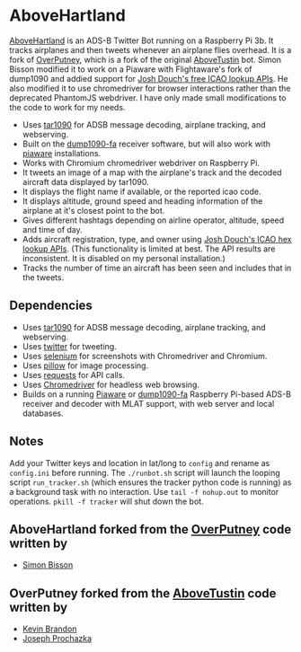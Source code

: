 # AboveHartland

[AboveHartland](https://twitter.com/abovehartland) is an ADS-B Twitter Bot running on a Raspberry Pi 3b.  It tracks airplanes and then tweets whenever an airplane flies overhead. It is a fork of [OverPutney](https://github.com/shbisson/overputney), which is a fork of the original [AboveTustin](https://github.com/kevinabrandon/abovetustin) bot. Simon Bisson modified it to work on a Piaware with Flightaware's fork of dump1090 and addied support for [Josh Douch's free ICAO lookup APIs](https://api.joshdouch.me/). He also modified it to use chromedriver for browser interactions rather than the deprecated PhantomJS webdriver. I have only made small modifications to the code to work for my needs.

 * Uses [tar1090](https://github.com/wiedehopf/tar1090) for ADSB message decoding, airplane tracking, and webserving.
 * Built on the [dump1090-fa](https://github.com/flightaware/dump1090) receiver software, but will also work with [piaware](https://flightaware.com/adsb/piaware/) installations.
 * Works with Chromium chromedriver webdriver on Raspberry Pi.
 * It tweets an image of a map with the airplane's track and the decoded aircraft data displayed by tar1090.
 * It displays the flight name if available, or the reported icao code.
 * It displays altitude, ground speed and heading information of the airplane at it's closest point to the bot.
 * Gives different hashtags depending on airline operator, altitude, speed and time of day.
 * Adds aircraft registration, type, and owner using [Josh Douch's ICAO hex lookup APIs](https://api.joshdouch.me/). (This functionality is limited at best. The API results are inconsistent. It is disabled on my personal installation.)
 * Tracks the number of time an aircraft has been seen and includes that in the tweets.

## Dependencies
* Uses [tar1090](https://github.com/wiedehopf/tar1090) for ADSB message decoding, airplane tracking, and webserving.
* Uses [twitter](https://pypi.python.org/pypi/twitter) for tweeting.
* Uses [selenium](https://pypi.python.org/pypi/selenium) for screenshots with Chromedriver and Chromium.
* Uses [pillow](https://python-pillow.org/) for image processing.
* Uses [requests](https://pypi.org/project/requests/) for API calls.
* Uses [Chromedriver](https://chromedriver.chromium.org/) for headless web browsing.
* Builds on a running [Piaware](https://flightaware.com/adsb/piaware/build) or [dump1090-fa](https://github.com/flightaware/dump1090) Raspberry Pi-based ADS-B receiver and decoder with MLAT support, with web server and local databases.

## Notes

Add your Twitter keys and location in lat/long to `config` and rename as `config.ini` before running. The `./runbot.sh` script will launch the looping script `run_tracker.sh` (which ensures the tracker python code is running) as a background task with no interaction. Use `tail -f nohup.out` to monitor operations. `pkill -f tracker` will shut down the bot.

## AboveHartland forked from the [OverPutney](https://github.com/shbisson/overputney) code written by
* [Simon Bisson](https://github.com/shbisson)

## OverPutney forked from the [AboveTustin](https://github.com/kevinabrandon/AboveTustin) code written by
* [Kevin Brandon](https://github.com/kevinabrandon)
* [Joseph Prochazka](https://github.com/jprochazka)
